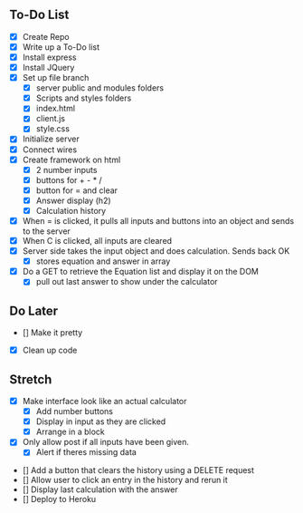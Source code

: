 ## To-Do List

- [x] Create Repo
- [x] Write up a To-Do list
- [x] Install express
- [x] Install JQuery
- [x] Set up file branch
  - [x] server public and modules folders
  - [x] Scripts and styles folders
  - [x] index.html
  - [x] client.js
  - [x] style.css
- [x] Initialize server
- [x] Connect wires
- [x] Create framework on html
  - [x] 2 number inputs
  - [x] buttons for + - \* /
  - [x] button for = and clear
  - [x] Answer display (h2)
  - [x] Calculation history
- [x] When = is clicked, it pulls all inputs and buttons into an object and sends to the server
- [x] When C is clicked, all inputs are cleared
- [x] Server side takes the input object and does calculation. Sends back OK
  - [x] stores equation and answer in array
- [x] Do a GET to retrieve the Equation list and display it on the DOM
  - [x] pull out last answer to show under the calculator

## Do Later

- [] Make it pretty
- [x] Clean up code

## Stretch

- [x] Make interface look like an actual calculator
  - [x] Add number buttons
  - [x] Display in input as they are clicked
  - [x] Arrange in a block
- [x] Only allow post if all inputs have been given.
  - [x] Alert if theres missing data
- [] Add a button that clears the history using a DELETE request
- [] Allow user to click an entry in the history and rerun it
- [] Display last calculation with the answer
- [] Deploy to Heroku
